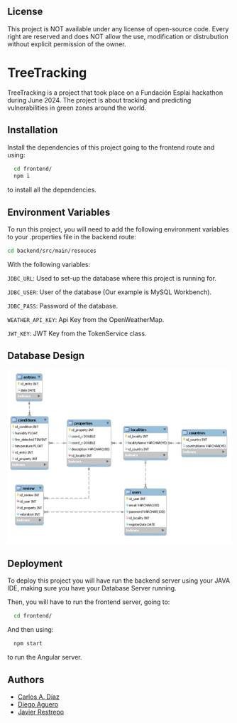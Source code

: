 ## License

This project is NOT available under any license of open-source code. Every right are reserved and does NOT allow the use, modification or distrubution without explicit permission of the owner.

# TreeTracking

TreeTracking is a project that took place on a Fundación Esplai hackathon during June 2024. The project is about tracking and predicting vulnerabilities in green zones around the world.

## Installation

Install the dependencies of this project going to the frontend route and using:
```bash
  cd frontend/
  npm i
```
to install all the dependencies.

## Environment Variables

To run this project, you will need to add the following environment variables to your .properties file in the backend route:

```bash
cd backend/src/main/resouces
```

With the following variables:

`JDBC_URL`: Used to set-up the database where this project is running for.

`JDBC_USER`: User of the database (Our example is MySQL Workbench).

`JDBC_PASS`: Password of the database.

`WEATHER_API_KEY`: Api Key from the OpenWeatherMap.

`JWT_KEY`: JWT Key from the TokenService class.

## Database Design

![Database Design](./frontend/src/assets/images/DatabaseDesign.png)

## Deployment

To deploy this project you will have run the backend server using your JAVA IDE, making sure you have your Database Server running.

Then, you will have to run the frontend server, going to:

```bash
  cd frontend/
```

And then using:

```bash
  npm start
```
to run the Angular server.

## Authors

- [Carlos A. Díaz](https://github.com/dalbert9615)
- [Diego Aguero](https://github.com/DiegoAguero)
- [Javier Restrepo](https://github.com/jarestrepot)
